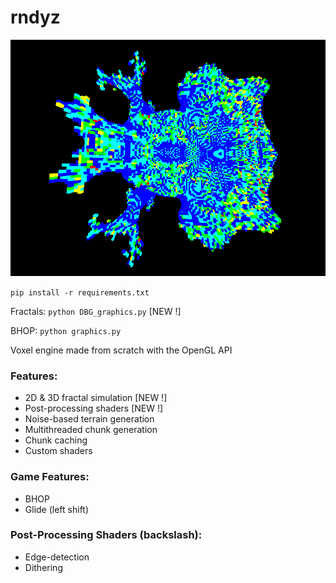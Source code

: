 # rndyz

![Image](./DIR-Screenshots/1746459825.png)

`pip install -r requirements.txt`

Fractals: `python DBG_graphics.py` [NEW !]

BHOP: `python graphics.py`

Voxel engine made from scratch with the OpenGL API

### Features:

- 2D & 3D fractal simulation [NEW !]
- Post-processing shaders [NEW !]
- Noise-based terrain generation
- Multithreaded chunk generation
- Chunk caching
- Custom shaders

### Game Features:

- BHOP
- Glide (left shift)

### Post-Processing Shaders (backslash):

- Edge-detection
- Dithering
